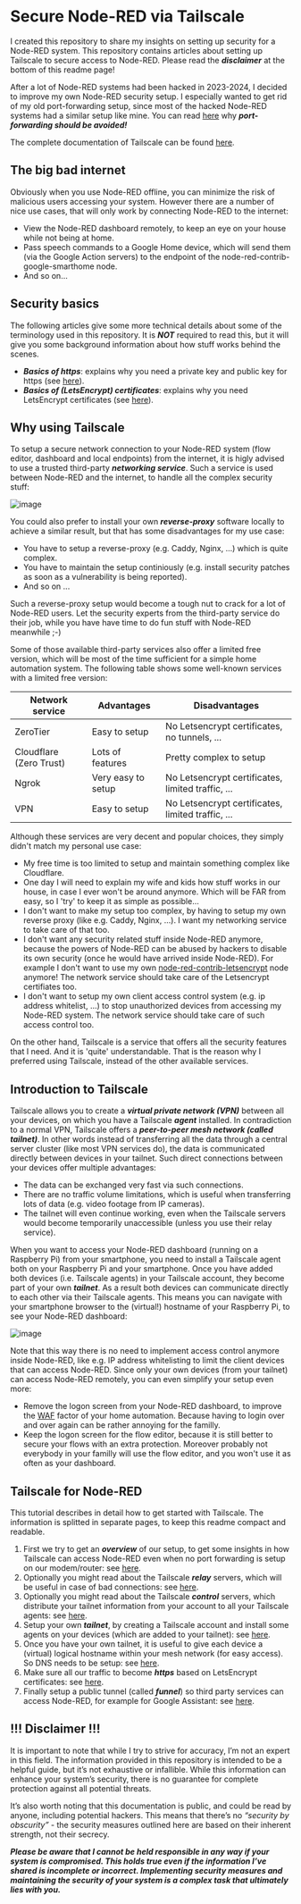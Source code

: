 # Secure Node-RED via Tailscale

I created this repository to share my insights on setting up security for a Node-RED system.  This repository contains articles about setting up Tailscale to secure access to Node-RED.  Please read the ***disclaimer*** at the bottom of this readme page!

After a lot of Node-RED systems had been hacked in 2023-2024, I decided to improve my own Node-RED security setup.  I especially wanted to get rid of my old port-forwarding setup, since most of the hacked Node-RED systems had a similar setup like mine.  You can read [here](https://github.com/bartbutenaers/Node-RED-security-basics/blob/main/docs/port_forwarding.md) why ***port-forwarding should be avoided!***

The complete documentation of Tailscale can be found [here](https://tailscale.com/kb/1017/install).

## The big bad internet
Obviously when you use Node-RED offline, you can minimize the risk of malicious users accessing your system.  However there are a number of nice use cases, that will only work by connecting Node-RED to the internet:
+	View the Node-RED dashboard remotely, to keep an eye on your house while not being at home.
+	Pass speech commands to a Google Home device, which will send them (via the Google Action servers) to the endpoint of the node-red-contrib-google-smarthome node.
+ And so on...

## Security basics
The following articles give some more technical details about some of the terminology used in this repository.  It is ***NOT*** required to read this, but it will give you some background information about how stuff works behind the scenes.  

+ ***Basics of https***: explains why you need a private key and public key for https (see [here](https://github.com/bartbutenaers/Node-RED-security-basics/blob/main/docs/https_introduction.md)).
+ ***Basics of (LetsEncrypt) certificates***: explains why you need LetsEncrypt certificates (see [here](https://github.com/bartbutenaers/Node-RED-security-basics/blob/main/docs/certificate_introduction.md)).

## Why using Tailscale
To setup a secure network connection to your Node-RED system (flow editor, dashboard and local endpoints) from the internet, it is higly advised to use a trusted third-party ***networking service***.  Such a service is used between Node-RED and the internet, to handle all the complex security stuff:

![image](https://github.com/user-attachments/assets/dfe2a4a7-70a4-4bb2-ac69-d73f175467e0)

You could also prefer to install your own ***reverse-proxy*** software locally to achieve a similar result, but that has some disadvantages for my use case:
+ You have to setup a reverse-proxy (e.g. Caddy, Nginx, ...) which is quite complex.
+ You have to maintain the setup continiously (e.g. install security patches as soon as a vulnerability is being reported).
+ And so on ...

Such a reverse-proxy setup would become a tough nut to crack for a lot of Node-RED users.  Let the security experts from the third-party service do their job, while you have have time to do fun stuff with Node-RED meanwhile ;-)

Some of those available third-party services also offer a limited free version, which will be most of the time sufficient for a simple home automation system.  The following table shows some well-known services with a limited free version:

| Network service  | Advantages | Disadvantages |
| ------------- | ------------- | ------------- |
| ZeroTier  | Easy to setup  | No Letsencrypt certificates, no tunnels, ...  |
| Cloudflare (Zero Trust)  | Lots of features  | Pretty complex to setup  |
| Ngrok  | Very easy to setup  | No Letsencrypt certificates, limited traffic, ...  |
| VPN  | Easy to setup  | No Letsencrypt certificates, limited traffic, ...  |

Although these services are very decent and popular choices, they simply didn't match my personal use case:
+ My free time is too limited to setup and maintain something complex like Cloudflare.
+ One day I will need to explain my wife and kids how stuff works in our house, in case I ever won't be around anymore.  Which will be FAR from easy, so I 'try' to keep it as simple as possible...
+ I don't want to make my setup too complex, by having to setup my own reverse proxy (like e.g. Caddy, Nginx, ...).  I want my networking service to take care of that too.
+ I don't want any security related stuff inside Node-RED anymore, because the powers of Node-RED can be abused by hackers to disable its own security (once he would have arrived inside Node-RED).  For example I don't want to use my own [node-red-contrib-letsencrypt](https://github.com/bartbutenaers/node-red-contrib-letsencrypt) node anymore!  The network service should take care of the Letsencrypt certifiates too.
+ I don't want to setup my own client access control system (e.g. ip address whitelist, ...) to stop unauthorized devices from accessing my Node-RED system.  The network service should take care of such access control too.

On the other hand, Tailscale is a service that offers all the security features that I need.  And it is 'quite' understandable.  That is the reason why I preferred using Tailscale, instead of the other available services.

## Introduction to Tailscale
Tailscale allows you to create a ***virtual private network (VPN)*** between all your devices, on which you have a Tailscale ***agent*** installed.  In contradiction to a normal VPN, Tailscale offers a ***peer-to-peer mesh network (called tailnet)***.  In other words instead of transferring all the data through a central server cluster (like most VPN services do), the data is communicated directly between devices in your tailnet.  Such direct connections between your devices offer multiple advantages:
+ The data can be exchanged very fast via such connections.
+ There are no traffic volume limitations, which is useful when transferring lots of data (e.g. video footage from IP cameras).
+ The tailnet will even continue working, even when the Tailscale servers would become temporarily unaccessible (unless you use their relay service).

When you want to access your Node-RED dashboard (running on a Raspberry Pi) from your smartphone, you need to install a Tailscale agent both on your Raspberry Pi and your smartphone.  Once you have added both devices (i.e. Tailscale agents) in your Tailscale account, they become part of your own ***tailnet***.  As a result both devices can communicate directly to each other via their Tailscale agents.  This means you can navigate with your smartphone browser to the (virtual!) hostname of your Raspberry Pi, to see your Node-RED dashboard:

![image](https://github.com/bartbutenaers/Node-RED-security-basics/assets/14224149/580d9544-ee09-431a-bd41-8c1d80707a80)

Note that this way there is no need to implement access control anymore inside Node-RED, like e.g. IP address whitelisting to limit the client devices that can access Node-RED.  Since only your own devices (from your tailnet) can access Node-RED remotely, you can even simplify your setup even more:
+ Remove the logon screen from your Node-RED dashboard, to improve the [WAF](https://en.wikipedia.org/wiki/Wife_acceptance_factor) factor of your home automation.  Because having to login over and over again can be rather annoying for the familly.
+ Keep the logon screen for the flow editor, because it is still better to secure your flows with an extra protection.  Moreover probably not everybody in your familly will use the flow editor, and you won't use it as often as your dashboard.

## Tailscale for Node-RED
This tutorial describes in detail how to get started with Tailscale.  The information is splitted in separate pages, to keep this readme compact and readable.

1. First we try to get an ***overview*** of our setup, to get some insights in how Tailscale can access Node-RED even when no port forwarding is setup on our modem/router: see [here](https://github.com/bartbutenaers/Node-RED-Tailscale/blob/main/docs/tailscale_node_red.md).
2. Optionally you might read about the Tailscale ***relay*** servers, which will be useful in case of bad connections: see [here](https://github.com/bartbutenaers/Node-RED-Tailscale/blob/main/docs/tailscale_relay.md).
3. Optionally you might read about the Tailscale ***control*** servers, which distribute your tailnet information from your account to all your Tailscale agents: see [here](https://github.com/bartbutenaers/Node-RED-Tailscale/blob/main/docs/tailscale_control.md).
4. Setup your own ***tailnet***, by creating a Tailscale account and install some agents on your devices (which are added to your tailnet): see [here](https://github.com/bartbutenaers/Node-RED-Tailscale/blob/main/docs/tailscale_setup.md).
5. Once you have your own tailnet, it is useful to give each device a (virtual) logical hostname within your mesh network (for easy access).  So DNS needs to be setup: see [here](https://github.com/bartbutenaers/Node-RED-Tailscale/blob/main/docs/tailscale_dns.md).
6. Make sure all our traffic to become ***https*** based on LetsEncrypt certificates: see [here](https://github.com/bartbutenaers/Node-RED-Tailscale/blob/main/docs/tailnet_https.md).
7. Finally setup a public tunnel (called ***funnel***) so third party services can access Node-RED, for example for Google Assistant: see [here](https://github.com/bartbutenaers/Node-RED-Tailscale/blob/main/docs/tailscale_funnel.md).

## !!! Disclaimer !!!
It is important to note that while I try to strive for accuracy, I’m not an expert in this field.  The information provided in this repository is intended to be a helpful guide, but it’s not exhaustive or infallible. While this information can enhance your system’s security, there is no guarantee for complete protection against all potential threats.

It’s also worth noting that this documentation is public, and could be read by anyone, including potential hackers. This means that there’s no *“security by obscurity”* - the security measures outlined here are based on their inherent strength, not their secrecy.

***Please be aware that I cannot be held responsible in any way if your system is compromised. This holds true even if the information I’ve shared is incomplete or incorrect. Implementing security measures and maintaining the security of your system is a complex task that ultimately lies with you.***
